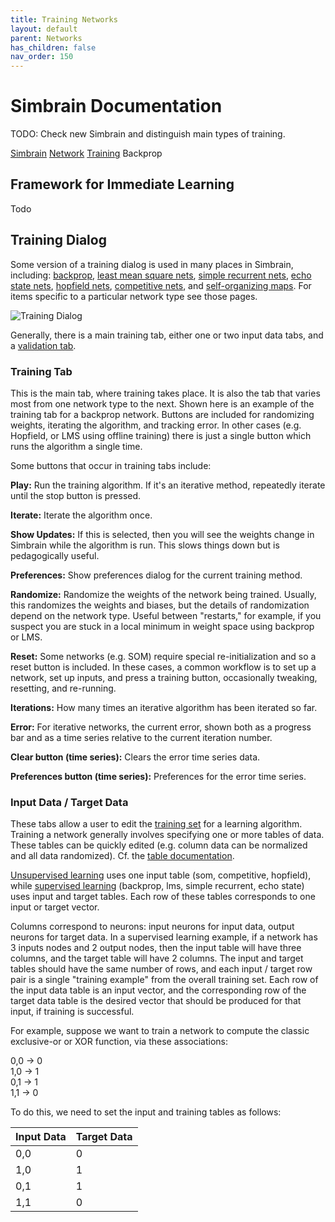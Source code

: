 ```yaml
---
title: Training Networks
layout: default
parent: Networks
has_children: false
nav_order: 150
---
```


# Simbrain Documentation

TODO: Check new Simbrain and distinguish main types of training.

[Simbrain](../../../SimbrainDocs.html)  [Network](../../Network.html)  [Training](../training.html)  Backprop

## Framework for Immediate Learning

Todo

## Training Dialog

Some version of a training dialog is used in many places in Simbrain, including: [backprop](../network/backpropnetwork.html), [least mean square nets](../network/lmsnetwork.html), [simple recurrent nets](../network/srn.html), [echo state nets](../network/echostatenetwork.html), [hopfield nets](../network/hopfieldnetwork.html), [competitive nets](../network/competitivenetwork.html), and [self-organizing maps](../network/som.html). For items specific to a particular network type see those pages.

![Training Dialog](../../../Images/TrainingDialog.png)

Generally, there is a main training tab, either one or two input data tabs, and a [validation tab](testInputs.html).

### Training Tab

This is the main tab, where training takes place. It is also the tab that varies most from one network type to the next. Shown here is an example of the training tab for a backprop network. Buttons are included for randomizing weights, iterating the algorithm, and tracking error. In other cases (e.g. Hopfield, or LMS using offline training) there is just a single button which runs the algorithm a single time.

Some buttons that occur in training tabs include:

 **Play:** Run the training algorithm. If it's an iterative method, repeatedly iterate until the stop button is pressed.

 **Iterate:** Iterate the algorithm once.

 **Show Updates:** If this is selected, then you will see the weights change in Simbrain while the algorithm is run. This slows things down but is pedagogically useful.

 **Preferences:** Show preferences dialog for the current training method.

 **Randomize:** Randomize the weights of the network being trained. Usually, this randomizes the weights and biases, but the details of randomization depend on the network type. Useful between "restarts," for example, if you suspect you are stuck in a local minimum in weight space using backprop or LMS.

 **Reset:** Some networks (e.g. SOM) require special re-initialization and so a reset button is included. In these cases, a common workflow is to set up a network, set up inputs, and press a training button, occasionally tweaking, resetting, and re-running.

 **Iterations:** How many times an iterative algorithm has been iterated so far.

 **Error:** For iterative networks, the current error, shown both as a progress bar and as a time series relative to the current iteration number.

 **Clear button (time series):** Clears the error time series data.

 **Preferences button (time series):** Preferences for the error time series.

### Input Data / Target Data

These tabs allow a user to edit the [training set](https://en.wikipedia.org/wiki/Test_set) for a learning algorithm. Training a network generally involves specifying one or more tables of data. These tables can be quickly edited (e.g. column data can be normalized and all data randomized). Cf. the [table documentation](../../Utils/Tables/Tables.html).

[Unsupervised learning](https://en.wikipedia.org/wiki/Unsupervised_learning) uses one input table (som, competitive, hopfield), while [supervised learning](https://en.wikipedia.org/wiki/Supervised_learning) (backprop, lms, simple recurrent, echo state) uses input and target tables. Each row of these tables corresponds to one input or target vector.

Columns correspond to neurons: input neurons for input data, output neurons for target data. In a supervised learning example, if a network has 3 inputs nodes and 2 output nodes, then the input table will have three columns, and the target table will have 2 columns. The input and target tables should have the same number of rows, and each input / target row pair is a single "training example" from the overall training set. Each row of the input data table is an input vector, and the corresponding row of the target data table is the desired vector that should be produced for that input, if training is successful.

For example, suppose we want to train a network to compute the classic exclusive-or or XOR function, via these associations:

 0,0 → 0  
 1,0 → 1  
 0,1 → 1  
 1,1 → 0

To do this, we need to set the input and training tables as follows:

| Input Data | Target Data |
|------------|--------------|
| 0,0        | 0            |
| 1,0        | 1            |
| 0,1        | 1            |
| 1,1        | 0            |
